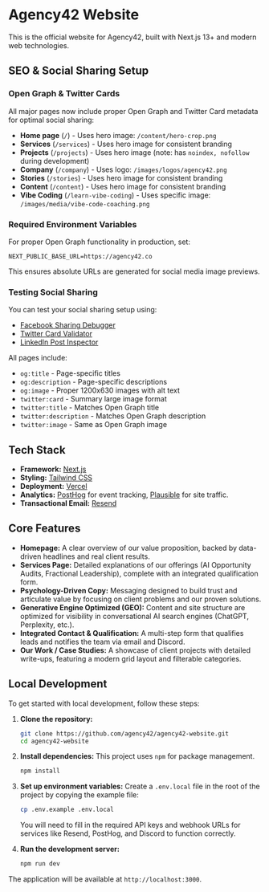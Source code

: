 # Agency42 Website

This is the official website for Agency42, built with Next.js 13+ and modern web technologies.

## SEO & Social Sharing Setup

### Open Graph & Twitter Cards

All major pages now include proper Open Graph and Twitter Card metadata for optimal social sharing:

- **Home page** (`/`) - Uses hero image: `/content/hero-crop.png`
- **Services** (`/services`) - Uses hero image for consistent branding
- **Projects** (`/projects`) - Uses hero image (note: has `noindex, nofollow` during development)
- **Company** (`/company`) - Uses logo: `/images/logos/agency42.png`
- **Stories** (`/stories`) - Uses hero image for consistent branding
- **Content** (`/content`) - Uses hero image for consistent branding
- **Vibe Coding** (`/learn-vibe-coding`) - Uses specific image: `/images/media/vibe-code-coaching.png`

### Required Environment Variables

For proper Open Graph functionality in production, set:

```
NEXT_PUBLIC_BASE_URL=https://agency42.co
```

This ensures absolute URLs are generated for social media image previews.

### Testing Social Sharing

You can test your social sharing setup using:

- [Facebook Sharing Debugger](https://developers.facebook.com/tools/debug/)
- [Twitter Card Validator](https://cards-dev.twitter.com/validator)
- [LinkedIn Post Inspector](https://www.linkedin.com/post-inspector/)

All pages include:

- `og:title` - Page-specific titles
- `og:description` - Page-specific descriptions
- `og:image` - Proper 1200x630 images with alt text
- `twitter:card` - Summary large image format
- `twitter:title` - Matches Open Graph title
- `twitter:description` - Matches Open Graph description
- `twitter:image` - Same as Open Graph image

## Tech Stack

- **Framework:** [Next.js](https://nextjs.org/)
- **Styling:** [Tailwind CSS](https://tailwindcss.com/)
- **Deployment:** [Vercel](https://vercel.com/)
- **Analytics:** [PostHog](https://posthog.com/) for event tracking, [Plausible](httpss://plausible.io/) for site traffic.
- **Transactional Email:** [Resend](https://resend.com/)

## Core Features

- **Homepage:** A clear overview of our value proposition, backed by data-driven headlines and real client results.
- **Services Page:** Detailed explanations of our offerings (AI Opportunity Audits, Fractional Leadership), complete with an integrated qualification form.
- **Psychology-Driven Copy:** Messaging designed to build trust and articulate value by focusing on client problems and our proven solutions.
- **Generative Engine Optimized (GEO):** Content and site structure are optimized for visibility in conversational AI search engines (ChatGPT, Perplexity, etc.).
- **Integrated Contact & Qualification:** A multi-step form that qualifies leads and notifies the team via email and Discord.
- **Our Work / Case Studies:** A showcase of client projects with detailed write-ups, featuring a modern grid layout and filterable categories.

## Local Development

To get started with local development, follow these steps:

1.  **Clone the repository:**

    ```bash
    git clone https://github.com/agency42/agency42-website.git
    cd agency42-website
    ```

2.  **Install dependencies:**
    This project uses `npm` for package management.

    ```bash
    npm install
    ```

3.  **Set up environment variables:**
    Create a `.env.local` file in the root of the project by copying the example file:

    ```bash
    cp .env.example .env.local
    ```

    You will need to fill in the required API keys and webhook URLs for services like Resend, PostHog, and Discord to function correctly.

4.  **Run the development server:**
    ```bash
    npm run dev
    ```

The application will be available at `http://localhost:3000`.
